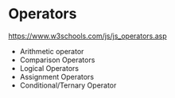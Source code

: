 # Operators
https://www.w3schools.com/js/js_operators.asp


- Arithmetic operator
- Comparison Operators
- Logical Operators
- Assignment Operators
- Conditional/Ternary Operator
